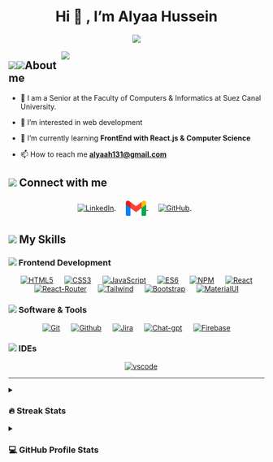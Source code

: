 <h1 align='center'>Hi 👋 , I’m Alyaa Hussein</h1> 

<p align="center">
  <img src="https://readme-typing-svg.demolab.com/?lines=I+am+a+Computer+Scinece+student; Frontend+Devoleper;&font=Fira%20Code&center=true&size=30&width=600&height=150&duration=4000&pause=1000">
</p>

<img align="right" src="https://github.com/Anmol-Baranwal/Cool-GIFs-For-GitHub/assets/74038190/231375ce-58a3-4c3b-85c8-44ea51d1318f" width="400">

<!-- <img align="right" src="https://user-images.githubusercontent.com/74038190/213911110-aedbef38-a29f-4b6b-a65c-11608b4f75a5.gif" width="400">-->


<!-- <img align="right" src="https://user-images.githubusercontent.com/74038190/219925452-a3b0d96d-6b65-45ee-b68a-b2208011b26c.jpg" width="200" />

<img align="right" src="https://github.com/Anmol-Baranwal/Cool-GIFs-For-GitHub/assets/74038190/7d484dc9-68a9-4ee6-a767-aea59035c12d" width="500">-->

 <!-- <img src = "https://i.pinimg.com/originals/3f/7e/4e/3f7e4eff7c96e9fe4b8b4b1ff3f7bdb5.gif" width = 6.5%>--> 
## <img src="https://user-images.githubusercontent.com/74038190/219925470-37670a3b-c3e2-4af7-b468-673c6dd99d16.png" width=6.5% /><img src="https://user-images.githubusercontent.com/74038190/212259363-d40b7a35-375b-470c-b4e2-2d9cb8ac706c.png" width=6.5% />About me 
- 🔭 I am a Senior at the Faculty of Computers & Informatics at Suez Canal University.
  
- 👀 I’m interested in web development
  
- 🌱 I’m currently learning **FrontEnd with React.js & Computer Science**
  
- 📫 How to reach me **alyaah131@gmail.com**


## <img src="https://github.com/7oSkaaa/7oSkaaa/blob/main/Images/Connect-with-me.gif?raw=true" width="10%"> Connect with me
<p align="center">
  <a href='https://www.linkedin.com/in/alyaa-hussein-5bb933254' target='_blank'>
    <img  height="40" width="40" align="center" src='https://static-00.iconduck.com/assets.00/linkedin-icon-1024x1024-net2o24e.png' alt='LinkedIn'/>
  </a>&nbsp;&nbsp;&nbsp;&nbsp;
  
  <a href='mailto:alyaah131@gmail.com' target='_blank'>
   <img  height="40" width="40" align="center" src='https://github.com/AbrarKhalil26/AbrarKhalil26/blob/main/images/gmail.png' alt='Gmail'/>
  </a>&nbsp;&nbsp;&nbsp;&nbsp;

  <a href='https://github.com/Alyaa1234/Alyaa-Hussein' target='_blank'>
   <img  height="40" width="40" align="center" src='https://static-00.iconduck.com/assets.00/github-icon-2048x1988-jzvzcf2t.png' alt='GitHub'/>
  </a>&nbsp;&nbsp;
</p>

## <img src="https://media2.giphy.com/media/QssGEmpkyEOhBCb7e1/giphy.gif?cid=ecf05e47a0n3gi1bfqntqmob8g9aid1oyj2wr3ds3mg700bl&rid=giphy.gif" width ="3%"> My Skills

### <img src = "https://github.com/7oSkaaa/7oSkaaa/blob/main/Images/Front_End.gif?raw=true" width=5%>  Frontend Development
<p align="center"> 
    &emsp;
    <a href="#"> <img width="40" alt="HTML5" src="https://github.com/AbrarKhalil26/AbrarKhalil26/assets/102384647/2744d95d-a6f2-4e51-ae58-8a2c8264447b"></a>
    &emsp;
    <a href="#"> <img width="40" alt="CSS3" src="https://github.com/AbrarKhalil26/AbrarKhalil26/assets/102384647/d44cf943-b132-4502-88ff-64e93d08f8e5"></a>
    &emsp;
    <a href="#"> <img width="60" alt="JavaScript" src="https://techstack-generator.vercel.app/js-icon.svg"></a>
    &emsp;
    <a href="#"> <img width="40" alt="ES6" src="https://ih1.redbubble.net/image.438907151.6117/st,small,507x507-pad,600x600,f8f8f8.u1.jpg"></a>
    &emsp;
    <a href="#"> <img width="40" alt="NPM" src="https://static-00.iconduck.com/assets.00/npm-icon-2048x2048-8sw7kisf.png"></a>
    &emsp;
    <a href="#"> <img width="40" alt="React" src="https://techstack-generator.vercel.app/react-icon.svg"></a> 
    &emsp;
    <a href="#"> <img width="40" alt="React-Router" src="https://miro.medium.com/v2/resize:fit:512/1*0FyDA9f-ncxV0eK7OqtR9A.png"></a> 
    &emsp;
    <a href="#"> <img width="40" alt="Tailwind" src="https://skillicons.dev/icons?i=tailwind"></a>
    &emsp;
    <a href="#"> <img width="40" alt="Bootstrap" src="https://github.com/AbrarKhalil26/AbrarKhalil26/assets/102384647/08fb9595-7cba-4ecc-af2a-0596f0d38542"></a>
    &emsp;
    <a href="#"> <img width="40" alt="MaterialUI" src="https://cdn.jsdelivr.net/gh/devicons/devicon/icons/materialui/materialui-original.svg"></a>
</p>

 ### <img src = "https://github.com/7oSkaaa/7oSkaaa/blob/main/Images/Software_Tools.gif?raw=true" width=5%>  Software & Tools
 <p align="center"> 
    &emsp;
    <a href="#"> <img width="40" alt="Git" src="https://user-images.githubusercontent.com/25181517/192108372-f71d70ac-7ae6-4c0d-8395-51d8870c2ef0.png"></a>
    &emsp;
    <a href="#"> <img width="40" alt="Github" src="https://techstack-generator.vercel.app/github-icon.svg"></a>
    &emsp;
    <a href="#"> <img width="40" alt="Jira" src="https://github.com/AbrarKhalil26/AbrarKhalil26/assets/102384647/08b53dd1-3eee-45ee-8b21-53d844578d98"></a>
    &emsp;
    <a href="#"> <img width="40" alt="Chat-gpt" src="https://github.com/AbrarKhalil26/AbrarKhalil26/assets/102384647/e3c93e79-3d06-4c3f-bace-90dca31befdd"></a>
    &emsp;
    <a href="#"> <img width="40" alt="Firebase" src="https://cdn4.iconfinder.com/data/icons/google-i-o-2016/512/google_firebase-2-512.png"></a>
    &emsp;
 </p>

 ### <img src = "https://github.com/7oSkaaa/7oSkaaa/blob/main/Images/IDEs.gif?raw=true" width=5%> IDEs
  <p align="center"> 
    &emsp;
    <a href="#"> <img width="40" alt="vscode" src="https://skillicons.dev/icons?i=vscode"></a>
  </p>
  
---
  
<details><summary><h3> 🔥 Streak Stats</h3></summary>
  
----
  <p align="center"><img src="https://github-readme-streak-stats.herokuapp.com?user=AbrarKhalil26&theme=dark&date_format=M%20j%5B%2C%20Y%5D" alt="Abrar" /></p>
</details>


<details><summary><h3>💻 GitHub Profile Stats</h3></summary>
  
----
  <img align='left' width='49%' alt='myStats' src='https://github-readme-stats.vercel.app/api?username=AbrarKhalil26&show_icons=true&theme=tokyonight'/>
  <img align='right' width='35%' alt='TopLanguage' src='https://github-readme-stats.vercel.app/api/top-langs/?username=AbrarKhalil26&layout=compact'/>
</details>

<!--
<details><summary><h3> :open_file_folder: My Repositories </h3></summary>

----
	
<div>
  <p align="center">
    <a href="https://github.com/AbrarKhalil26/YouTube-Project">
        <img src="https://github-readme-stats.vercel.app/api/pin/?username=AbrarKhalil26&repo=YouTube-Project&theme=tokyonight" alt="GitHub Stats" />
    </a>
  <p align="center">
    <a href="https://github.com/AbrarKhalil26/Fitness-Project">
        <img src="https://github-readme-stats.vercel.app/api/pin/?username=AbrarKhalil26&repo=Fitness-Project&theme=tokyonight" alt="GitHub Stats" />
    </a>
    <a href="https://github.com/AbrarKhalil26/Food_Project">
        <img src="https://github-readme-stats.vercel.app/api/pin/?username=AbrarKhalil26&repo=Food_Project&theme=tokyonight" alt="GitHub Stats" />
    </a>
    <a href="https://github.com/AbrarKhalil26/Flight-Booking">
        <img src="https://github-readme-stats.vercel.app/api/pin/?username=AbrarKhalil26&repo=Flight-Booking&theme=tokyonight" alt="GitHub Stats" />
    </a>
    <a href="https://github.com/AbrarKhalil26/Netbook">
        <img src="https://github-readme-stats.vercel.app/api/pin/?username=AbrarKhalil26&repo=Netbook&theme=tokyonight" alt="GitHub Stats" />
    </a>
    <a href="https://github.com/AbrarKhalil26/Social-Media-Circuit">
        <img src="https://github-readme-stats.vercel.app/api/pin/?username=AbrarKhalil26&repo=Social-Media-Circuit&theme=tokyonight" alt="GitHub Stats" />
    </a>
    <a href="https://github.com/AbrarKhalil26/Events">
        <img src="https://github-readme-stats.vercel.app/api/pin/?username=AbrarKhalil26&repo=Events&theme=tokyonight" alt="GitHub Stats" />
    </a>
    <a href="https://github.com/AbrarKhalil26/Age-Calculator-Application">
        <img src="https://github-readme-stats.vercel.app/api/pin/?username=AbrarKhalil26&repo=Age-Calculator-Application&theme=tokyonight" alt="GitHub Stats" />
    </a>
  </p>
</div>
